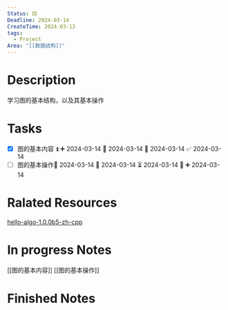 ```yaml
---
Status: 🟨
Deadline: 2024-03-14
CreateTime: 2024-03-13
tags:
  - Project
Area: "[[数据结构]]"
---
```


# Description
学习图的基本结构，以及其基本操作

# Tasks
- [x] 图的基本内容 ⏫ ➕ 2024-03-14 🛫 2024-03-14 📅 2024-03-14 ✅ 2024-03-14
- [ ] 图的基本操作📅 2024-03-14 🛫 2024-03-14 ⏳ 2024-03-14 🔺 ➕ 2024-03-14 

# Ralated Resources
[hello-algo-1.0.0b5-zh-cpp](obsidian://bookmaster?type=open-book&bid=BAvMXOSKbrXnYZww)

# In progress Notes

[[图的基本内容]]
[[图的基本操作]]
# Finished Notes

